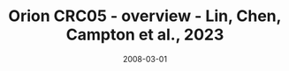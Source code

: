 ---
title: Orion CRC05 - overview - Lin, Chen, Campton et al., 2023
image: https://labsyspharm.github.io/orion-crc/minerva/P37_S33-CRC05/thumbnail.jpg
date: '2008-03-01'
minerva_link: https://labsyspharm.github.io/orion-crc/minerva/P37_S33-CRC05/index.html
info_link: null
show_page_link: false
tags:
    - overview-crc
---